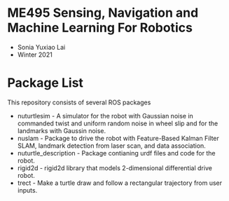 # ME495 Sensing, Navigation and Machine Learning For Robotics
* Sonia Yuxiao Lai
* Winter 2021

# Package List
This repository consists of several ROS packages
- nuturtlesim - A simulator for the robot with Gaussian noise in commanded twist and uniform random noise in wheel slip and for the landmarks with Gaussin noise.
- nuslam - Package to drive the robot with Feature-Based Kalman Filter SLAM, landmark detection from laser scan, and data association. 
- nuturtle_description - Package contianing urdf files and code for the robot.
- rigid2d - rigid2d library that models 2-dimensional differential drive robot.
- trect - Make a turtle draw and follow a rectangular trajectory from user inputs.